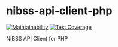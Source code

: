 # nibss-api-client-php

[![Maintainability](https://api.codeclimate.com/v1/badges/2621cacc68366b4b4445/maintainability)](https://codeclimate.com/github/brokeyourbike/nibss-api-client-php/maintainability)
[![Test Coverage](https://api.codeclimate.com/v1/badges/2621cacc68366b4b4445/test_coverage)](https://codeclimate.com/github/brokeyourbike/nibss-api-client-php/test_coverage)

NIBSS API Client for PHP
